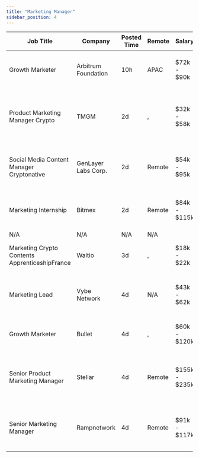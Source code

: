 ```yaml
---
title: "Marketing Manager"
sidebar_position: 4
---
```


| Job Title | Company | Posted Time | Remote | Salary | Tags | Apply Link |
|-----------|---------|-------------|--------|--------|------|------------|
| Growth Marketer | Arbitrum Foundation | 10h | APAC | $72k - $90k | growth, marketing, non tech, blockchain, defi | [Apply](https://web3.career/growth-marketer-arbitrumfoundation/105437) |
| Product Marketing Manager Crypto | TMGM | 2d | , | $32k - $58k | marketing manager, marketing, non tech, product marketing, crypto | [Apply](https://web3.career/product-marketing-manager-crypto-tmgm/105403) |
| Social Media Content Manager Cryptonative | GenLayer Labs Corp. | 2d | Remote | $54k - $95k | marketing, non tech, copywriting, social media, blockchain | [Apply](https://web3.career/social-media-content-manager-crypto-native-genlayerlabscorp/105402) |
| Marketing Internship | Bitmex | 2d | Remote | $84k - $115k | intern, entry level, marketing, non tech, crypto | [Apply](https://web3.career/marketing-internship-bitmex/94275) |
| N/A | N/A | N/A | N/A |  |  | [Apply](https://web3.career/metana) |
| Marketing Crypto Contents ApprenticeshipFrance | Waltio | 3d | , | $18k - $22k | france, marketing, non tech, crypto | [Apply](https://web3.career/marketing-crypto-contents-apprenticeship-france-waltio/105276) |
| Marketing Lead | Vybe Network | 4d | N/A | $43k - $62k | lead, marketing lead, marketing, non tech, blockchain | [Apply](https://web3.career/marketing-lead-vybenetwork/105269) |
| Growth Marketer | Bullet | 4d | , | $60k - $120k | growth, marketing, non tech, crypto, defi | [Apply](https://web3.career/growth-marketer-bullet/105268) |
| Senior Product Marketing Manager | Stellar | 4d | Remote | $155k - $235k | marketing manager, marketing, non tech, product marketing, senior | [Apply](https://web3.career/senior-product-marketing-manager-stellar/105241) |
| Senior Marketing Manager | Rampnetwork | 4d | Remote | $91k - $117k | marketing manager, marketing, non tech, senior, blockchain | [Apply](https://web3.career/senior-marketing-manager-rampnetwork/104616) |

